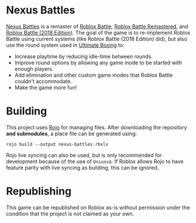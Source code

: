 # Nexus Battles
[Nexus Battles](https://www.roblox.com/games/6933375869/Nexus-Battles)
is a remaster of [Roblox Battle](https://www.roblox.com/games/96623001/ROBLOX-Battle-OPEN),
[Roblox Battle Remastered](https://www.roblox.com/games/264182869/Roblox-Battle-Remastered),
and [Roblox Battle (2018 Edition)](https://www.roblox.com/games/2061194359/Roblox-Battle-2018-Edition).
The goal of the game is to re-implement Roblox Battle
using current systems (like Roblox Battle (2018 Edition)
did), but also use the round system used in
[Ultimate Boxing](https://www.roblox.com/games/527513446/Ultimate-Boxing)
to:
- Increase playtime by reducing idle-time
  between rounds.
- Improve round options by allowing any game
  mode to be started with enough players.
- Add elimination and other custom game
  modes that Roblox Battle couldn't accommodate.
- Make the game more fun!

# Building
This project uses [Rojo](https://github.com/rojo-rbx/rojo)
for managing files. After downloading the repository
**and submodules**, a place file can be generated using:
```
rojo build --output nexus-battles.rbxlx
```

Rojo live syncing can also be used, but is only
recommended for development because of the use
of `Unions`s. If Roblox allows Rojo to have
feature parity with live syncing as building, this
can be ignored.

# Republishing
This game can be republished on Roblox as-is without
permission under the condition that the project is not
claimed as your own.